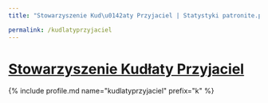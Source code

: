 ```yaml
---
title: "Stowarzyszenie Kud\u0142aty Przyjaciel | Statystyki patronite.pl | Patromierz"

permalink: /kudlatyprzyjaciel
---
```


# [Stowarzyszenie Kudłaty Przyjaciel](https://patronite.pl/kudlatyprzyjaciel)

{% include profile.md name="kudlatyprzyjaciel" prefix="k" %}
